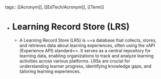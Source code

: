 tags:: [[Acronym]], [[EdTech/Acronym]], [[Term]]

- # Learning Record Store (LRS)
	- A Learning Record Store (LRS) is ==a database that collects, stores, and retrieves data about learning experiences, often using the xAPI (Experience API) standard==. It serves as a central repository for learning data, enabling organizations to track and analyze learning activities across various platforms. LRSs are crucial for understanding learner progress, identifying knowledge gaps, and tailoring learning experiences.